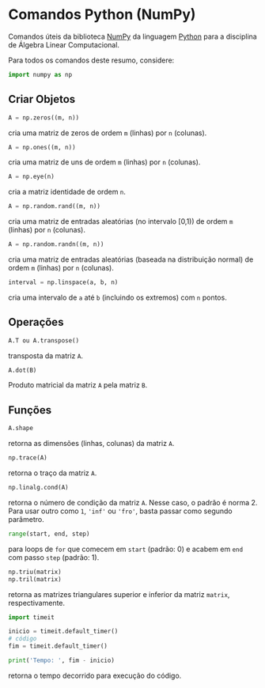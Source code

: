 # Comandos Python (NumPy)

Comandos úteis da biblioteca [NumPy] da linguagem [Python] para a disciplina de Álgebra Linear Computacional.

Para todos os comandos deste resumo, considere:
```python
import numpy as np
```



## Criar Objetos

```python
A = np.zeros((m, n))
```
cria uma matriz de zeros de ordem `m` (linhas) por `n` (colunas).

```python
A = np.ones((m, n))
```
cria uma matriz de uns de ordem `m` (linhas) por `n` (colunas).

```python
A = np.eye(n)
```
cria a matriz identidade de ordem `n`.

```python
A = np.random.rand((m, n))
```
cria uma matriz de entradas aleatórias (no intervalo [0,1)) de ordem `m` (linhas) por `n` (colunas).

```python
A = np.random.randn((m, n))
```
cria uma matriz de entradas aleatórias (baseada na distribuição normal) de ordem `m` (linhas) por `n` (colunas).

```python
interval = np.linspace(a, b, n)
```
cria uma intervalo de `a` até `b` (incluindo os extremos) com `n` pontos.



## Operações

```python
A.T ou A.transpose()
```
transposta da matriz `A`.

```python
A.dot(B)
```
Produto matricial da matriz `A` pela matriz `B`.



## Funções

```python
A.shape
```
retorna as dimensões (linhas, colunas) da matriz `A`.

```python
np.trace(A)
```
retorna o traço da matriz `A`.

```python
np.linalg.cond(A)
```
retorna o número de condição da matriz `A`. Nesse caso, o padrão é norma 2. Para usar outro como `1`, `'inf'` ou `'fro'`, basta passar como segundo parâmetro.

```python
range(start, end, step)
```
para loops de `for` que comecem em `start` (padrão: 0) e acabem em `end` com passo `step` (padrão: 1).

```python
np.triu(matrix)
np.tril(matrix)
```
retorna as matrizes triangulares superior e inferior da matriz `matrix`, respectivamente.

```python
import timeit

inicio = timeit.default_timer()
# código
fim = timeit.default_timer()

print('Tempo: ', fim - inicio) 
```
retorna o tempo decorrido para execução do código.



[Python]: https://www.python.org/
[NumPy]: https://numpy.org/
